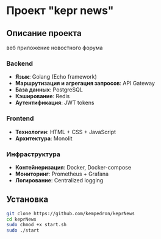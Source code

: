 # Проект "kepr news"

## Описание проекта
веб приложение новостного форума
### Backend
- **Язык**: Golang (Echo framework)
- **Маршрутизация и агрегация запросов**: API Gateway
- **База данных**: PostgreSQL
- **Кэширование**: Redis
- **Аутентификация**: JWT tokens

### Frontend
- **Технологии**: HTML + CSS + JavaScript
- **Архитектура**: Monolit

### Инфраструктура
- **Контейнеризация**: Docker, Docker-compose
- **Мониторинг**: Prometheus + Grafana
- **Логирование**: Centralized logging

## Установка
```bash
git clone https://github.com/kempedron/keprNews
cd keprNews
sudo chmod +x start.sh
sudo ./start